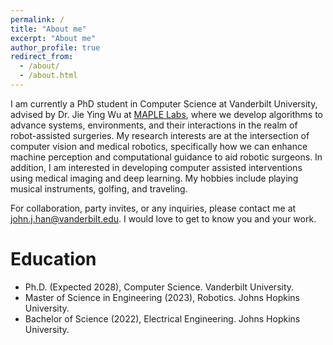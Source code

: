 ```yaml
---
permalink: /
title: "About me"
excerpt: "About me"
author_profile: true
redirect_from: 
  - /about/
  - /about.html
---
```


I am currently a PhD student in Computer Science at Vanderbilt University, advised by Dr. Jie Ying Wu at [MAPLE Labs](https://vu-maple-lab.github.io), where we develop algorithms to advance systems, environments, and their interactions in the realm of robot-assisted surgeries. My research interests are at the intersection of computer vision and medical robotics, specifically how we can enhance machine perception and computational guidance to aid robotic surgeons. In addition, I am interested in developing computer assisted interventions using medical imaging and deep learning. My hobbies include playing musical instruments, golfing, and traveling. 

For collaboration, party invites, or any inquiries, please contact me at john.j.han@vanderbilt.edu. I would love to get to know you and your work. 

Education
======
- Ph.D. (Expected 2028), Computer Science. Vanderbilt University. 
- Master of Science in Engineering (2023), Robotics. Johns Hopkins University.
- Bachelor of Science (2022), Electrical Engineering. Johns Hopkins University. 
